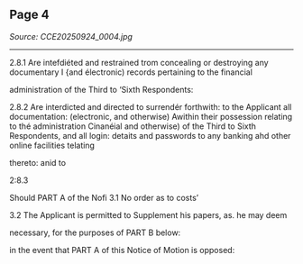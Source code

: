 ## Page 4

*Source: CCE20250924_0004.jpg*

---

2.8.1 Are intefdiéted and restrained trom concealing or destroying any
documentary I {and électronic) records pertaining to the financial

administration of the Third to ‘Sixth Respondents:

2.8.2 Are interdicted and directed to surrendér forthwith: to the
Applicant all documentation: (electronic, and otherwise) Awithin
their possession relating to thé administration Cinanéial and
otherwise) of the Third to Sixth Respondents, and all login: detaits
and passwords to any banking ahd other online facilities telating

thereto: anid to

2:8.3

Should PART A of the Nofi
3.1 No order as to costs’

3.2 The Applicant is permitted to Supplement his papers, as. he may deem

necessary, for the purposes of PART B below:

in the event that PART A of this Notice of Motion is opposed: